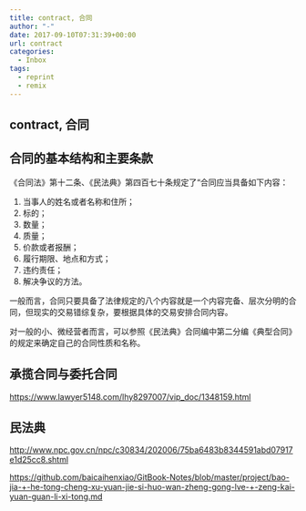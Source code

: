 ```yaml
---
title: contract, 合同
author: "-"
date: 2017-09-10T07:31:39+00:00
url: contract
categories:
  - Inbox
tags:
  - reprint
  - remix
---
```

## contract, 合同

## 合同的基本结构和主要条款

《合同法》第十二条、《民法典》第四百七十条规定了“合同应当具备如下内容：

1. 当事人的姓名或者名称和住所；
2. 标的；
3. 数量；
4. 质量；
5. 价款或者报酬；
6. 履行期限、地点和方式；
7. 违约责任；
8. 解决争议的方法。

一般而言，合同只要具备了法律规定的八个内容就是一个内容完备、层次分明的合同，但现实的交易错综复杂，要根据具体的交易安排合同内容。

对一般的小、微经营者而言，可以参照《民法典》合同编中第二分编《典型合同》的规定来确定自己的合同性质和名称。

## 承揽合同与委托合同

<https://www.lawyer5148.com/lhy8297007/vip_doc/1348159.html>

## 民法典

<http://www.npc.gov.cn/npc/c30834/202006/75ba6483b8344591abd07917e1d25cc8.shtml>

https://github.com/baicaihenxiao/GitBook-Notes/blob/master/project/bao-jia-+-he-tong-cheng-xu-yuan-jie-si-huo-wan-zheng-gong-lve-+-zeng-kai-yuan-guan-li-xi-tong.md
